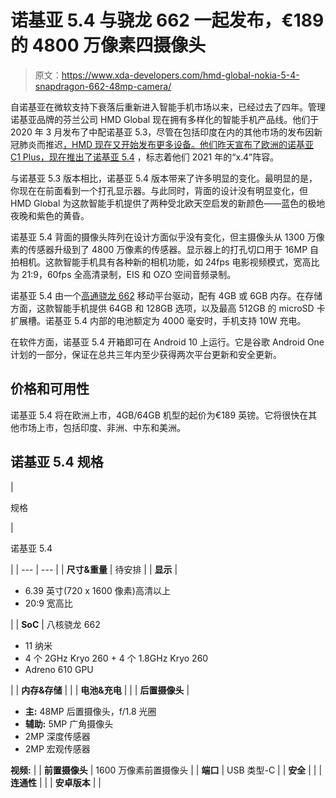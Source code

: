 # 诺基亚 5.4 与骁龙 662 一起发布，€189 的 4800 万像素四摄像头

> 原文：<https://www.xda-developers.com/hmd-global-nokia-5-4-snapdragon-662-48mp-camera/>

自诺基亚在微软支持下衰落后重新进入智能手机市场以来，已经过去了四年。管理诺基亚品牌的芬兰公司 HMD Global 现在拥有多样化的智能手机产品线。他们于 2020 年 3 月发布了中配诺基亚 5.3，尽管在包括印度在内的其他市场的发布因新冠肺炎而推迟[，HMD 现在又开始发布更多设备。他们昨天宣布了欧洲的诺基亚 C1 Plus，现在推出了](https://www.xda-developers.com/nokia-5-3-c3-hmd-global-launch-india/)[诺基亚 5.4](https://www.xda-developers.com/nokia-5-4-leak-snapdragon-662-4000-battery-quad-cameras/) ，标志着他们 2021 年的“x.4”阵容。

与诺基亚 5.3 版本相比，诺基亚 5.4 版本带来了许多明显的变化。最明显的是，你现在在前面看到一个打孔显示器。与此同时，背面的设计没有明显变化，但 HMD Global 为这款智能手机提供了两种受北欧天空启发的新颜色——蓝色的极地夜晚和紫色的黄昏。

诺基亚 5.4 背面的摄像头阵列在设计方面似乎没有变化，但主摄像头从 1300 万像素的传感器升级到了 4800 万像素的传感器。显示器上的打孔切口用于 16MP 自拍相机。这款智能手机具有各种新的相机功能，如 24fps 电影视频模式，宽高比为 21:9，60fps 全高清录制，EIS 和 OZO 空间音频录制。

诺基亚 5.4 由一个[高通骁龙 662](https://www.xda-developers.com/qualcomm-snapdragon-720g-662-460-navic/) 移动平台驱动，配有 4GB 或 6GB 内存。在存储方面，这款智能手机提供 64GB 和 128GB 选项，以及最高 512GB 的 microSD 卡扩展槽。诺基亚 5.4 内部的电池额定为 4000 毫安时，手机支持 10W 充电。

在软件方面，诺基亚 5.4 开箱即可在 Android 10 上运行。它是谷歌 Android One 计划的一部分，保证在总共三年内至少获得两次平台更新和安全更新。

## 价格和可用性

诺基亚 5.4 将在欧洲上市，4GB/64GB 机型的起价为€189 英镑。它将很快在其他市场上市，包括印度、非洲、中东和美洲。

## 诺基亚 5.4 规格

| 

规格

 | 

诺基亚 5.4

 |
| --- | --- |
| **尺寸&重量** | 待安排 |
| **显示** | 

*   6.39 英寸(720 x 1600 像素)高清以上
*   20:9 宽高比

 |
| **SoC** | 八核骁龙 662

*   11 纳米
*   4 个 2GHz Kryo 260 + 4 个 1.8GHz Kryo 260
*   Adreno 610 GPU

 |
| **内存&存储** |  |
| **电池&充电** |  |
| **后置摄像头** | 

*   **主:** 48MP 后置摄像头，f/1.8 光圈
*   **辅助:** 5MP 广角摄像头
*   2MP 深度传感器
*   2MP 宏观传感器

**视频:** |
| **前置摄像头** | 1600 万像素前置摄像头 |
| **端口** | USB 类型-C |
| **安全** |  |
| **连通性** |  |
| **安卓版本** |  |